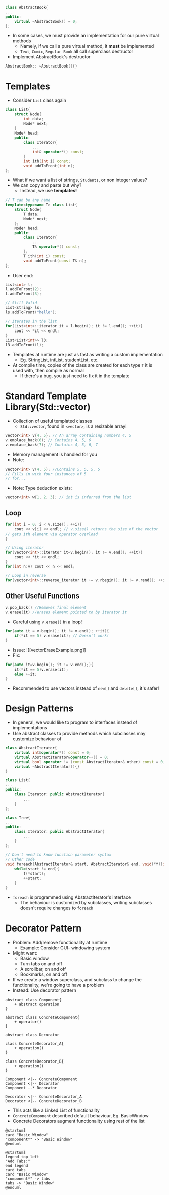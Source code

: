 ```cpp
class AbstractBook{
...
public:
	virtual ~AbstractBook() = 0;
};
```
- In some cases, we must provide an implementation for our pure virtual methods
	- Namely, if we call a pure virtual method, it **must** be implemented
	- `Text`, `Comic`, `Regular Book` all call superclass destructor
- Implement AbstractBook's destructor
```cpp
AbstractBook:: ~AbstractBook(){}
```
# Templates
- Consider `List` class again
```cpp
class List{
	struct Node{
		int data;
		Node* next;
	}
	Node* head;
	public:
		class Iterator{
			...
			int& operator*() const;
		}
		int ith(int i) const;
		void addToFront(int n);
};
```
- What if we want a list of strings, `Students`, or non integer values?
- We can copy and paste but why?
	- Instead, we use **templates!**
```cpp
// T can be any name
template<typename T> class List{
	struct Node{
		T data;
		Node* next;
	};	
	Node* head;
	public:
		class Iterator{
			...
			T& operator*() const;
		};
		T ith(int i) const;
		void addToFront(const T& n);
};
```
- User end:
```cpp
List<int> l;
l.addToFront(2);
l.addToFront(3);

// Still Valid
List<string> ls;
ls.addToFront("hello");

// Iterates in the list
for(List<int>::iterator it = l.begin(); it != l.end(); ++it){
	cout << *it << endl;
} 
List<List<int>> l3;
l3.addToFront(l);
```
- Templates at runtime are just as fast as writing a custom implementation
	- Eg. StringList, intList, studentList, etc.
- At compile time, copies of the class are created for each type `T` it is used with, then compile as normal
	- If there's a bug, you just need to fix it in the template
# Standard Template Library(Std::vector)
- Collection of useful templated classes
	- `Std::vector`, found in `<vector>`, is a resizable array!
```cpp
vector<int> v{4, 5}; // An array containing numbers 4, 5
v.emplace_back(6); // Contains 4, 5, 6
v.emplace_back(7); // Contains 4, 5, 6, 7
```
- Memory management is handled for you
- Note:
```cpp
vector<int> v(4, 5); //Contains 5, 5, 5, 5
// Fills in with four instances of 5
// for...
```
- Note: Type deduction exists:
```cpp
vector<int> w{1, 2, 3}; // int is inferred from the list
```
## Loop
```cpp
for(int i = 0; i < v.size(); ++i){
	cout << v[i] << endl; // v.size() returns the size of the vector
// gets ith element via operator overload
}

// Using iterator
for(vector<int>::iterator it=v.begin(); it != v.end(); ++it){
	cout << *it << endl;
}
for(int n:v) cout << n << endl;

// Loop in reverse
for(vector<int>::reverse_iterator it += v.rbegin(); it != v.rend(); ++it) cout << *it << endl;
```
## Other Useful Functions
```cpp
v.pop_back() //Removes final element
v.erase(it) //erases element pointed to by iterator it
```
- Careful using `v.erase()` in a loop!
```cpp
for(auto it = v.begin(); it != v.end(); ++it){
	if(*it == 5) v.erase(it); // Doesn't work!
}
```
- Issue:
![[vectorEraseExample.png]]
- Fix:
```cpp
for(auto it=v.begin(); it != v.end();){
	it(*it == 5)v.erase(it);
	else ++it;
}
```
- Recommended to use vectors instead of `new[]` and `delete[]`, it's safer!
# Design Patterns
- In general, we would like to program to interfaces instead of implementations
- Use abstract classes to provide methods which subclasses may customize behaviour of
```cpp
class AbstractIterator{
	virtual int&operator*() const = 0;
	virtual AbstractIterator&operator++() = 0;
	virtual bool operator != (const AbstractIterator& other) const = 0;
	virtual ~AbstractIterator(){}
}

class List{
...
public:
	class Iterator: public AbstractIterator{
		...
	}
};

class Tree{
...
public:
	class Iterator: public AbstractIterator{
		...
	}
};

// Don't need to know function parameter syntax
// Other code
void foreach(AbstractIterator& start, AbstractIterator& end, void(*f)(int)){
	while(start != end){
		f(*start);
		++start;
	}
}
```
- `foreach` is programmed using AbstractIterator's interface
	- The behaviour is customized by subclasses, writing subclasses doesn't require changes to `foreach`
# Decorator Pattern
- Problem: Add/remove functionality at runtime
	- Example: Consider GUI- windowing system
- Might want:
	- Basic window
	- Turn tabs on and off
	- A scrollbar, on and off
	- Bookmarks, on and off
- If we create a window superclass, and subclass to change the functionality, we're going to have a problem
- Instead: Use decorator pattern
```plantuml
abstract class Component{
	+ abstract operation
}

abstract class ConcreteComponent{
	+ operator()
}

abstract class Decorator

class ConcreteDecorator_A{
	+ operation()
}

class ConcreteDecorator_B{
	+ operation()
}

Component <|-- ConcreteComponent
Component <|-- Decorator
Component --* Decorator

Decorator <|-- ConcreteDecorator_A
Decorator <|-- ConcreteDecorator_B

```
- This acts like a Linked List of functionality
- `ConcreteComponent` described default behaviour, Eg. BasicWindow
- Concrete Decorators augment functionality using rest of the list
```plantuml
@startuml
card "Basic Window"
"component*" -> "Basic Window"
@enduml
```
```plantuml
@startuml
legend top left
"Add Tabs:"
end legend
card tabs
card "Basic Window"
"component*" -> tabs
tabs -> "Basic Window"
@enduml
```
